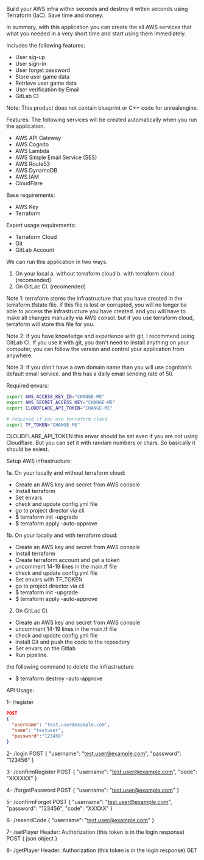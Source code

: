 Build your AWS infra within seconds and destroy it within seconds using Terraform (IaC). Save time and money.

In summary, with this application you can create the all AWS services that what you needed in a very short time and start using them immediately.

Includes the following features:
- User sig-up
- User sign-in
- User forget password
- Store user game data
- Retrieve user game data
- User verification by Email
- GitLab CI

Note: This product does not contain blueprint or C++ code for unrealengine.

Features:
The following services will be created automatically when you run the application.

- AWS API Gateway
- AWS Cognito 
- AWS Lambda 
- AWS Simple Email Service (SES) 
- AWS Route53 
- AWS DynamoDB 
- AWS IAM 
- CloudFlare

Base requirements:
- AWS Key
- Terraform

Expert usage requirements:
- Terraform Cloud
- Git
- GitLab Account


We can run this application in two ways.
1. On your local
  a. without terraform cloud
  b. with terraform cloud (recomended)
2. On GitLac CI. (recomended)

Note 1: terraform stores the infrastructure that you have created in the terraform.tfstate file. if this file is lost or corrupted, you will no longer be able to access the infrastructure you have created. and you will have to make all changes manually via AWS consol. but if you use terraform cloud, terraform will store this file for you.

Note 2: If you have knowledge and experience with git, I recommend using GitLab CI. If you use it with git, you don't need to install anything on your computer, you can follow the version and control your application from anywhere.

Note 3: if you don't have a own domain name than you will use cogniton's default email service. and this has a daily email sending rate of 50.


Required envars:
```sh
export AWS_ACCESS_KEY_ID="CHANGE-ME"
export AWS_SECRET_ACCESS_KEY="CHANGE-ME"
export CLOUDFLARE_API_TOKEN="CHANGE-ME"

# required if you use terraform cloud
export TF_TOKEN="CHANGE-ME"
````

CLOUDFLARE_API_TOKEN this envar should be set even if you are not using Cloudflare. But you can set it with randam numbers or chars. So basically it should be exiest.


Setup AWS infrastructure:

1a. On your locally and without terraform cloud:
- Create an AWS key and secret from AWS console
- Install terraform
- Set envars
- check and update config.yml file
- go to project director via cli
- $ terraform init -upgrade
- $ terraform apply -auto-approve

1b. On your locally and with terraform cloud:
- Create an AWS key and secret from AWS console
- Install terraform
- Create terraform account and get a token
- uncomment 14-19 lines in the main.tf file
- check and update config.yml file
- Set envars with TF_TOKEN
- go to project director via cli
- $ terraform init -upgrade
- $ terraform apply -auto-approve

2. On GitLac CI.
- Create an AWS key and secret from AWS console
- uncomment 14-19 lines in the main.tf file
- check and update config.yml file
- install Git and push the code to the repository
- Set envars on the Gitlab
- Run pipeline. 

the following command to delete the infrastructure
- $ terraform destroy -auto-approve


API Usage:

1- /register
```json
POST
{
  "username": "test.user@example.com",
  "name": "testuser",
  "password":"123456"
}
````

2- /login
POST
{
  "username": "test.user@example.com",
  "password": "123456"
}

3- /confirmRegister
POST
{
  "username": "test.user@example.com",
  "code": "XXXXXX"
}

4- /forgotPassword
POST
{
  "username": "test.user@example.com"
}

5- /confirmForgot
POST
{
  "username": "test.user@example.com",
  "password": "123456",
  "code": "XXXXX"
}

6- /resendCode
{
  "username": "test.user@example.com"
}

7- /setPlayer
Header: Authorization (this token is in the login response)
POST
{
  json object
}

8- /getPlayer
Header: Authorization (this token is in the login response)
GET

